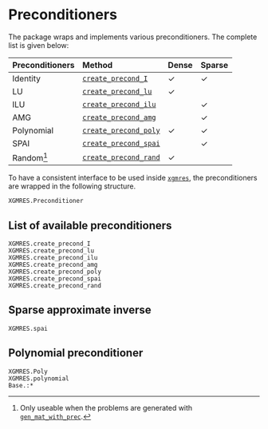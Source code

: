 # Preconditioners

The package wraps and implements various preconditioners. The complete list is
given below:

| Preconditioners | Method | Dense | Sparse |
|:----------------|:-------|:------|:-------|
| Identity | [`create_precond_I`](@ref) | ✓ | ✓ |
| LU | [`create_precond_lu`](@ref) | ✓ |  |
| ILU | [`create_precond_ilu`](@ref) |  | ✓ |
| AMG | [`create_precond_amg`](@ref) |  | ✓ |
| Polynomial | [`create_precond_poly`](@ref) | ✓ | ✓ |
| SPAI | [`create_precond_spai`](@ref) |  | ✓ |
| Random[^1] | [`create_precond_rand`](@ref) | ✓  |  |

[^1]: Only useable when the problems are generated with 
      [`gen_mat_with_prec`](@ref).

To have a consistent interface to be used inside [`xgmres`](@ref), the 
preconditioners are wrapped in the following structure. 

```@docs
XGMRES.Preconditioner
```

## List of available preconditioners

```@docs
XGMRES.create_precond_I
XGMRES.create_precond_lu
XGMRES.create_precond_ilu
XGMRES.create_precond_amg
XGMRES.create_precond_poly
XGMRES.create_precond_spai
XGMRES.create_precond_rand
```

## Sparse approximate inverse

```@docs
XGMRES.spai
```

## Polynomial preconditioner

```@docs
XGMRES.Poly
XGMRES.polynomial
Base.:*
```

